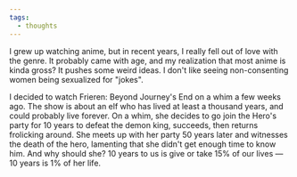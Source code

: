 ```yaml
---
tags:
  - thoughts
---
```

I grew up watching anime, but in recent years, I really fell out of love with the genre. It probably came with age, and my realization that most anime is kinda gross? It pushes some weird ideas. I don't like seeing non-consenting women being sexualized for "jokes". 

I decided to watch Frieren: Beyond Journey's End on a whim a few weeks ago. The show is about an elf who has lived at least a thousand years, and could probably live forever. On a whim, she decides to go join the Hero's party for 10 years to defeat the demon king, succeeds, then returns frolicking around. She meets up with her party 50 years later and witnesses the death of the hero, lamenting that she didn't get enough time to know him. And why should she? 10 years to us is give or take 15% of our lives — 10 years is 1% of her life. 

